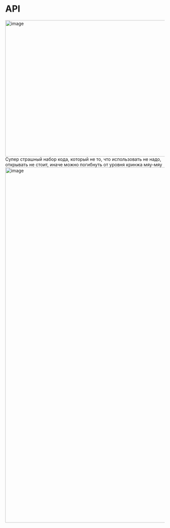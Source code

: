 # API
<img width="512" height="430" alt="image" src="https://github.com/user-attachments/assets/7c8cff9a-eb33-4523-b105-c47ab7404139" />
Супер страшный набор кода, который не то, что использовать не надо, открывать не стоит, иначе можно погибнуть от уровня кринжа
мяу-мяу
<img width="1125" height="1121" alt="image" src="https://github.com/user-attachments/assets/7ed620cd-ae18-4f6e-a357-555ba74ac531" />
